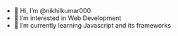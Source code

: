 - 👋 Hi, I’m @nikhilkumar000
- 👀 I’m interested in Web Development
- 🌱 I’m currently learning Javascript and its frameworks


<!---
nikhilkumar000/nikhilkumar000 is a ✨ special ✨ repository because its `README.md` (this file) appears on your GitHub profile.
You can click the Preview link to take a look at your changes.
--->
